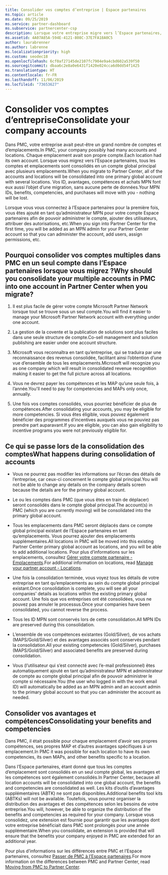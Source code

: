 ```yaml
---
title: Consolider vos comptes d’entreprise | Espace partenaires
ms.topic: article
ms.date: 09/25/2019
ms.service: partner-dashboard
ms.subservice: partnercenter-csp
description: Lorsque votre entreprise migre vers l’Espace partenaires, tous vos comptes sont consolidés en un seul compte
ms.assetid: 4A07A85A-594E-4121-808C-37E7FA18A0C5
author: laurabrenner
ms.author: labrenne
ms.localizationpriority: high
ms.custom: seodec18
ms.openlocfilehash: 6cf0af27145de2107fc7904e9a4cbd602a539f50
ms.sourcegitcommit: dbaa6c2e8a0e6431f1420e024cca6d0dd54f1425
ms.translationtype: HT
ms.contentlocale: fr-FR
ms.lasthandoff: 11/06/2019
ms.locfileid: "73653627"
---
```

# <a name="consolidate-your-company-accounts"></a><span data-ttu-id="6307f-103">Consolider vos comptes d’entreprise</span><span class="sxs-lookup"><span data-stu-id="6307f-103">Consolidate your company accounts</span></span>

<span data-ttu-id="6307f-104">Dans PMC, votre entreprise avait peut-être un grand nombre de comptes et d’emplacements.</span><span class="sxs-lookup"><span data-stu-id="6307f-104">In PMC, your company possibly had many accounts and locations.</span></span> <span data-ttu-id="6307f-105">Chaque emplacement avait son propre compte.</span><span class="sxs-lookup"><span data-stu-id="6307f-105">Each location had its own account.</span></span> <span data-ttu-id="6307f-106">Lorsque vous migrez vers l’Espace partenaires, tous les comptes et emplacements sont consolidés en un compte global principal avec plusieurs emplacements.</span><span class="sxs-lookup"><span data-stu-id="6307f-106">When you migrate to Partner Center, all of the accounts and locations will be consolidated into one primary global account with several locations.</span></span> <span data-ttu-id="6307f-107">Vos ID, avantages, compétences et achats MPN font eux aussi l’objet d’une migration, sans aucune perte de données.</span><span class="sxs-lookup"><span data-stu-id="6307f-107">Your MPN IDs, benefits, competencies, and purchases will move with you - nothing will be lost.</span></span> 

<span data-ttu-id="6307f-108">Lorsque vous vous connectez à l’Espace partenaires pour la première fois, vous êtes ajouté en tant qu’administrateur MPN pour votre compte Espace partenaires afin de pouvoir administrer le compte, ajouter des utilisateurs, attribuer des autorisations, etc.</span><span class="sxs-lookup"><span data-stu-id="6307f-108">When you sign into Partner Center for the first time, you will be added as an MPN admin for your Partner Center account so that you can administer the account, add users, assign permissions, etc.</span></span> 

## <a name="why-should-you-consolidate-your-multiple-accounts-in-pmc-into-one-account-in-partner-center-when-you-migrate"></a><span data-ttu-id="6307f-109">Pourquoi consolider vos comptes multiples dans PMC en un seul compte dans l’Espace partenaires lorsque vous migrez ?</span><span class="sxs-lookup"><span data-stu-id="6307f-109">Why should you consolidate your multiple accounts in PMC into one account in Partner Center when you migrate?</span></span>

1. <span data-ttu-id="6307f-110">Il est plus facile de gérer votre compte Microsoft Partner Network lorsque tout se trouve sous un seul compte.</span><span class="sxs-lookup"><span data-stu-id="6307f-110">You will find it easier to manage your Microsoft Partner Network account with everything under one account.</span></span>

2. <span data-ttu-id="6307f-111">La gestion de la covente et la publication de solutions sont plus faciles dans une seule structure de compte.</span><span class="sxs-lookup"><span data-stu-id="6307f-111">Co-sell management and solution publishing are easier under one account structure.</span></span>

3. <span data-ttu-id="6307f-112">Microsoft vous reconnaîtra en tant qu’entreprise, qui se traduira par une reconnaissance des revenus consolidée, facilitant ainsi l’obtention d’une vue d’ensemble de tous les emplacements.</span><span class="sxs-lookup"><span data-stu-id="6307f-112">Microsoft will recognize you as one company which will result in consolidated revenue recognition making it easier to get the full picture across all locations.</span></span>  

4. <span data-ttu-id="6307f-113">Vous ne devrez payer les compétences et les MAP qu’une seule fois, à l’année.</span><span class="sxs-lookup"><span data-stu-id="6307f-113">You'll need to pay for competencies and MAPs only once, annually.</span></span>

5. <span data-ttu-id="6307f-114">Une fois vos comptes consolidés, vous pourriez bénéficier de plus de compétences.</span><span class="sxs-lookup"><span data-stu-id="6307f-114">After consolidating your accounts, you may be eligible for more competencies.</span></span> <span data-ttu-id="6307f-115">Si vous êtes éligible, vous pouvez également bénéficier des programmes d’incentives auxquels vous ne pouviez pas prendre part auparavant.</span><span class="sxs-lookup"><span data-stu-id="6307f-115">If you are eligible, you can also gain eligibility to incentive programs you were not previously eligible for.</span></span>


## <a name="what-happens-during-consolidation-of-accounts"></a><span data-ttu-id="6307f-116">Ce qui se passe lors de la consolidation des comptes</span><span class="sxs-lookup"><span data-stu-id="6307f-116">What happens during consolidation of accounts</span></span>

- <span data-ttu-id="6307f-117">Vous ne pourrez pas modifier les informations sur l’écran des détails de l’entreprise, car ceux-ci concernent le compte global principal.</span><span class="sxs-lookup"><span data-stu-id="6307f-117">You will not be able to change any details on the company details screen because the details are for the primary global account.</span></span> 

- <span data-ttu-id="6307f-118">Le ou les comptes dans PMC (que vous êtes en train de déplacer) seront consolidés dans le compte global principal.</span><span class="sxs-lookup"><span data-stu-id="6307f-118">The account(s) in PMC (which you are currently moving) will be consolidated into the primary global account.</span></span> 

- <span data-ttu-id="6307f-119">Tous les emplacements dans PMC seront déplacés dans ce compte global principal existant de l’Espace partenaires en tant qu’emplacements. Vous pourrez ajouter des emplacements supplémentaires.</span><span class="sxs-lookup"><span data-stu-id="6307f-119">All locations in PMC will be moved into this existing Partner Center primary global account as locations, and you will be able to add additional locations.</span></span> <span data-ttu-id="6307f-120">Pour plus d’informations sur les emplacements, consultez [Gérer votre compte partenaire - Emplacements](manage-locations.md).</span><span class="sxs-lookup"><span data-stu-id="6307f-120">For additional information on locations, read  [Manage your partner account - Locations](manage-locations.md).</span></span>

- <span data-ttu-id="6307f-121">Une fois la consolidation terminée, vous voyez tous les détails de votre entreprise en tant qu’emplacements au sein du compte global principal existant.</span><span class="sxs-lookup"><span data-stu-id="6307f-121">Once consolidation is complete, you will see all your companies' details as locations within the existing primary global account.</span></span> <span data-ttu-id="6307f-122">Une fois que vos entreprises ont été consolidées, vous ne pouvez pas annuler le processus.</span><span class="sxs-lookup"><span data-stu-id="6307f-122">Once your companies have been consolidated, you cannot reverse the process.</span></span>

- <span data-ttu-id="6307f-123">Tous les ID MPN sont conservés lors de cette consolidation.</span><span class="sxs-lookup"><span data-stu-id="6307f-123">All MPN IDs are preserved during this consolidation.</span></span>

- <span data-ttu-id="6307f-124">L’ensemble de vos compétences existantes (Gold/Silver), de vos achats (MAPS/Gold/Silver) et des avantages associés sont conservés pendant la consolidation.</span><span class="sxs-lookup"><span data-stu-id="6307f-124">All your existing competencies (Gold/Silver), purchases (MAPS/Gold/Silver) and associated benefits are preserved during consolidation.</span></span>

- <span data-ttu-id="6307f-125">Vous (l’utilisateur qui s’est connecté avec l’e-mail professionnel) êtes automatiquement ajouté en tant qu’administrateur MPN et administrateur de compte au compte global principal afin de pouvoir administrer le compte si nécessaire.</span><span class="sxs-lookup"><span data-stu-id="6307f-125">You (the user who logged in with the work email ID) will automatically be added as an MPN admin and an account admin to the primary global account so that you can administer the account as needed.</span></span> 


## <a name="consolidating-your-benefits-and-competencies"></a><span data-ttu-id="6307f-126">Consolider vos avantages et compétences</span><span class="sxs-lookup"><span data-stu-id="6307f-126">Consolidating your benefits and competencies</span></span>

<span data-ttu-id="6307f-127">Dans PMC, il était possible pour chaque emplacement d’avoir ses propres compétences, ses propres MAP et d’autres avantages spécifiques à un emplacement.</span><span class="sxs-lookup"><span data-stu-id="6307f-127">In PMC it was possible for each location to have its own competencies, its own MAPs, and other benefits specific to a location.</span></span>

<span data-ttu-id="6307f-128">Dans l’Espace partenaires, étant donné que tous les comptes d’emplacement sont consolidés en un seul compte global, les avantages et les compétences sont également consolidés.</span><span class="sxs-lookup"><span data-stu-id="6307f-128">In Partner Center, because all location accounts will be consolidated into one global account, the benefits and competencies are consolidated as well.</span></span> <span data-ttu-id="6307f-129">Les kits d’outils d’avantages supplémentaires (ABTK) ne sont pas disponibles.</span><span class="sxs-lookup"><span data-stu-id="6307f-129">Additional benefits tool kits (ABTKs) will not be available.</span></span> <span data-ttu-id="6307f-130">Toutefois, vous pourrez organiser la distribution des avantages et des compétences selon les besoins de votre entreprise.</span><span class="sxs-lookup"><span data-stu-id="6307f-130">You will, however, be able to organize the distribution of the benefits and competencies as required for your company.</span></span> <span data-ttu-id="6307f-131">Lorsque vous consolidez, une extension est fournie pour garantir que les avantages dont votre entreprise bénéficiait dans PMC sont prolongés pour une année supplémentaire.</span><span class="sxs-lookup"><span data-stu-id="6307f-131">When you consolidate, an extension is provided that will ensure that the benefits your company enjoyed in PMC are extended for an additional year.</span></span>

<span data-ttu-id="6307f-132">Pour plus d’informations sur les différences entre PMC et l’Espace partenaires, consultez [Passer de PMC à l’Espace partenaires](guide-to-migration.md).</span><span class="sxs-lookup"><span data-stu-id="6307f-132">For more information on the differences between PMC and Partner Center, read [Moving from PMC to Partner Center](guide-to-migration.md).</span></span>

